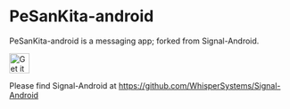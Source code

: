 # PeSanKita-android

PeSanKita-android is a messaging app; forked from Signal-Android.

<a href="https://play.google.com/store/apps/details?id=id.kita.pesan.secure"><img alt="Get it on Google Play" src="https://play.google.com/intl/en_us/badges/images/generic/en-play-badge.png" height=36px /></a>

Please find Signal-Android at https://github.com/WhisperSystems/Signal-Android
